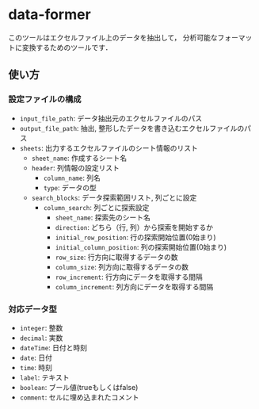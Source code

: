 # data-former

このツールはエクセルファイル上のデータを抽出して，
分析可能なフォーマットに変換するためのツールです．

## 使い方

### 設定ファイルの構成

* `input_file_path`: データ抽出元のエクセルファイルのパス
* `output_file_path`: 抽出, 整形したデータを書き込むエクセルファイルのパス
* `sheets`: 出力するエクセルファイルのシート情報のリスト
  * `sheet_name`: 作成するシート名
  * `header`: 列情報の設定リスト
    * `column_name`: 列名
    * `type`: データの型
  * `search_blocks`: データ探索範囲リスト, 列ごとに設定
    * `column_search`: 列ごとに探索設定
      * `sheet_name`: 探索先のシート名
      * `direction`: どちら（行, 列）から探索を開始するか
      * `initial_row_position`: 行の探索開始位置(0始まり)
      * `initial_column_position`: 列の探索開始位置(0始まり)
      * `row_size`: 行方向に取得するデータの数
      * `column_size`: 列方向に取得するデータの数
      * `row_increment`: 行方向にデータを取得する間隔
      * `column_increment`: 列方向にデータを取得する間隔

### 対応データ型

* `integer`: 整数
* `decimal`: 実数
* `dateTime`: 日付と時刻
* `date`: 日付
* `time`: 時刻
* `label`: テキスト
* `boolean`: ブール値(trueもしくはfalse)
* `comment`: セルに埋め込まれたコメント
